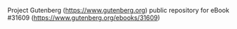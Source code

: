 Project Gutenberg (https://www.gutenberg.org) public repository for eBook #31609 (https://www.gutenberg.org/ebooks/31609)
